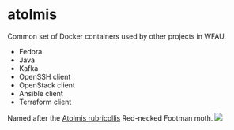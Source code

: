 # atolmis
Common set of Docker containers used by other projects in WFAU.
* Fedora
* Java
* Kafka
* OpenSSH client
* OpenStack client
* Ansible client
* Terraform client

Named after the [Atolmis rubricollis](https://ukmoths.org.uk/species/atolmis-rubricollis) Red-necked Footman moth.
<img src="https://ukmoths.org.uk/site/assets/files/16188/redneckedfootmannd.450x0.jpg">

